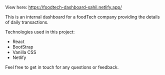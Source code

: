 View here: https://foodtech-dashboard-sahil.netlify.app/

This is an internal dashboard for a foodTech company providing the details of daily transactions.

Technologies used in this project:

- React
- BootStrap
- Vanilla CSS
- Netlify

Feel free to get in touch for any questions or feedback.